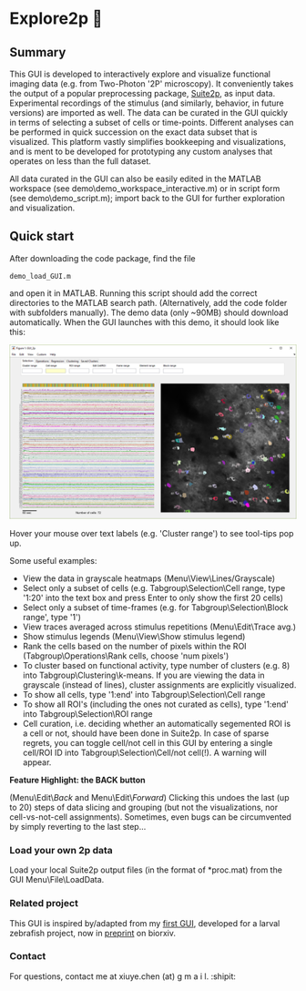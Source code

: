 # Explore2p :microscope:

## Summary ##

This GUI is developed to interactively explore and visualize functional imaging data (e.g. from Two-Photon '2P' microscopy). It conveniently takes the output of a popular preprocessing package, [Suite2p](https://github.com/cortex-lab/Suite2P), as input data. Experimental recordings of the stimulus (and similarly, behavior, in future versions) are imported as well. The data can be curated in the GUI quickly in terms of selecting a subset of cells or time-points. Different analyses can be performed in quick succession on the exact data subset that is visualized. This platform vastly simplifies bookkeeping and visualizations, and is ment to be developed for prototyping any custom analyses that operates on less than the full dataset. 


All data curated in the GUI can also be easily edited in the MATLAB workspace (see demo\demo_workspace_interactive.m) or in script form (see demo\demo_script.m); import back to the GUI for further exploration and visualization. 
    
    

## Quick start ##

After downloading the code package, find the file 
```
demo_load_GUI.m 
```
and open it in MATLAB. 
Running this script should add the correct directories to the MATLAB search path. 
(Alternatively, add the code folder with subfolders manually). 
The demo data (only ~90MB) should download automatically. When the GUI launches with this demo, it should look like this:

![demo1]

Hover your mouse over text labels (e.g. 'Cluster range') to see tool-tips pop up. 

Some useful examples:

- View the data in grayscale heatmaps (Menu\\View\\Lines/Grayscale)
- Select only a subset of cells (e.g. Tabgroup\\Selection\\Cell range, type '1:20' into the text box and press Enter to only show the first 20 cells)
- Select only a subset of time-frames (e.g. for Tabgroup\\Selection\\Block range', type '1')
- View traces averaged across stimulus repetitions (Menu\\Edit\\Trace avg.)
- Show stimulus legends (Menu\\View\\Show stimulus legend)
- Rank the cells based on the number of pixels within the ROI (Tabgroup\\Operations\\Rank cells, choose 'num pixels')
- To cluster based on functional activity, type number of clusters (e.g. 8) into Tabgroup\\Clustering\\k-means. If you are viewing the data in grayscale (instead of lines), cluster assignments are explicitly visualized.
- To show all cells, type '1:end' into Tabgroup\\Selection\\Cell range
- To show all ROI's (including the ones not curated as cells), type '1:end' into Tabgroup\\Selection\\ROI range
- Cell curation, i.e. deciding whether an automatically segemented ROI is a cell or not, should have been done in Suite2p. In case of sparse regrets, you can toggle cell/not cell in this GUI by entering a single cell/ROI ID into Tabgroup\\Selection\\Cell/not cell(!). A warning will appear.


__Feature Highlight: the BACK button__

(Menu\\Edit\\_Back_ and Menu\\Edit\\_Forward_) Clicking this undoes the last (up to 20) steps of data slicing and grouping (but not the visualizations, nor cell-vs-not-cell assignments). 
Sometimes, even bugs can be circumvented by simply reverting to the last step...



### Load your own 2p data ###

Load your local Suite2p output files (in the format of *proc.mat) from the GUI Menu\\File\\LoadData. 



### Related project ###

This GUI is inspired by/adapted from my [first GUI](https://github.com/xiuyechen/FishExplorer), developed for a larval zebrafish project, now in [preprint](https://www.biorxiv.org/content/early/2018/03/27/289413) on biorxiv.



### Contact ###

For questions, contact me at xiuye.chen (at) g m a i l. :shipit:



[demo1]: docs/screenshot_init.png "GUI snapshot upon loading demo data"
